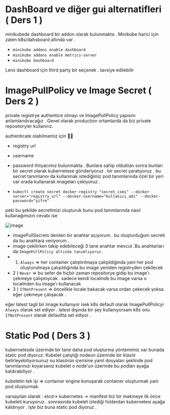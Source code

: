 # DashBoard ve diğer gui alternatifleri ( Ders 1 )
minikubede dashboard bir addon olarak bulunmakta . Minikube harici için zaten k8s/dahsboard altında var .
- `minikube addons enable dashboard`
- `minikube addons enable metrics-server`
- `minikube dashboard`

Lens dashboard için third party bir seçenek . tavsiye edilebilir 

# ImagePullPolicy ve Image Secret ( Ders 2 )
private registrye authentice olmayı ve ImagePullPolicy yapısını anlamlandıracağız . Genel olarak production ortamlarda da biz private repositoryler kullanırız. 

authenticate olabilmemiz için 👍🏻
- registry url
- username
- password ihtiyacımız bulunmakta . Bunlara sahip olduktan sonra bunları bir secret olarak kubernetese gönderiyoruz . bir secret yaratıyoruz . bu secret tanımlarını da kullanmak istediğimiz pod tanımlarında özel bir yeri var orada kullanarak imageları çekiyoruz . 

- `kubectl create secret docker-registry "secret_ismi" --docker-server="registry_url" --docker-username="kullanıcı_adi" --docker-password="şifre"`

peki bu şekilde secretimizi oluşturuk bunu pod tanımlarında nasıl kullanağımızın cevabı ise 


![image](https://user-images.githubusercontent.com/74687192/160274742-cd572af5-6cf2-4716-9657-1bf5173945bf.png)

- imagePullSecrets denilen bir anahtar açıyorum . bu oluşturduğum secreti da bu anahtara veriyorum .  
- image çekilirken takip edebileceği 3 tane anahtar mevcut .Bu anahtarları da `ImagePullPolicy altında tanımlıyoruz.`
- 1) `Always` => her container çalıştırılmaya çalışıldığında yani her pod oluşturulmaya çalışıldığında bu image yeniden registryden çekilecek 
- 2 ) `Never` => bu sefer de hiçbir zaman repositorye gidip bu image'ı çekmeye çalışmıycak . sadece kendi localinde bu image varsa o localinden bu image'ı kullanacak 
- 3 ) `IfNotPresent` => öncelikle locale bakacak varsa ordan çekecek yoksa eğer çekmeye çalışacak .

eğer latest tagli bir image kullanıyor isek k8s default olarak ImagePullPolicyi `Always` olarak set ediyor . latest dışında bir şey kullanıyorsam k8s onu `IfNotPresent` olarak defaultta set ediyor .

# Static Pod ( Ders 3 )
kubernetesde üzerinde bir tane daha pod oluşturma yöntemimiz var bunada static pod diyoruz. Kubelet çalıştığı nodeun üzerinde bir klasör belirleyebiliyorsunuz nu klasörün içerisine yaml dosyaları şeklinde pod tanımlarınızı koyarsanız kubelet o node'un üzerinde bu podları ayağa kaldırabiliyor .

kubeletin tek işi => container engine konuşarak container oluşturmak yani pod oluşturmak.

varsayılan olarak :
etcd-> kubernetes -> manifest 
biz bir makineye ilk önce kubeleti kuruyoruz . sonrasında kubelet izlediği folderdan kubernetesi ayağa kaldırıyor . işte biz buna static pod diyoruz .

